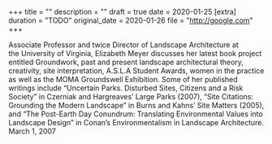 +++
title = ""
description = ""
draft = true
date = 2020-01-25
[extra]
duration = "TODO"
original_date = 2020-01-26
file = "http://google.com"
+++

Associate Professor and twice Director of Landscape Architecture at the University of Virginia, Elizabeth Meyer discusses her latest book project entitled Groundwork, past and present landscape architectural theory, creativity, site interpretation, A.S.L.A Student Awards, women in the practice as well as the MOMA Groundswell Exhibition. Some of her published writings include “Uncertain Parks. Disturbed Sites, Citizens and a Risk Society” in Czerniak and Hargreaves’ Large Parks (2007), “Site Citations: Grounding the Modern Landscape” in Burns and Kahns’ Site Matters (2005), and “The Post-Earth Day Conundrum: Translating Environmental Values into Landscape Design” in Conan’s Environmentalism in Landscape Architecture. March 1, 2007
